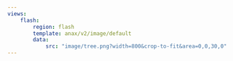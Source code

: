 ```yaml
---
views:
    flash:
        region: flash
        template: anax/v2/image/default
        data:
            src: "image/tree.png?width=800&crop-to-fit&area=0,0,30,0"
---
```

